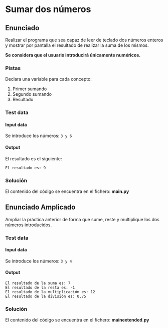 # Sumar dos números
## Enunciado
Realizar el programa que sea capaz de leer de teclado dos números enteros y
mostrar por pantalla el resultado de realizar la suma de los mismos. 

**Se considera que el usuario introducirá únicamente numéricos.**

### Pistas
Declara una variable para cada concepto:
1. Primer sumando
2. Segundo sumando
3. Resultado


### Test data
#### Input data
Se introduce los números: `3 y 6`

#### Output
El resultado es el siguiente:
```
El resultado es: 9
```

### Solución
El contenido del código se encuentra en el fichero: **main.py**

## Enunciado Amplicado
Ampliar la práctica anterior de forma que sume, reste y multiplique los dos números
introducidos. 

### Test data
#### Input data
Se introduce los números: `3 y 4`

#### Output
```
El resultado de la suma es: 7
El resultado de la resta es: -1
El resultado de la multiplicación es: 12
El resultado de la división es: 0.75
```
### Solución
El contenido del código se encuentra en el fichero: **mainextended.py**